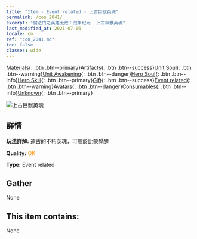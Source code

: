 ```yaml
---
title: "Item - Event related - 上古巨獸英魂"
permalink: /con_2041/
excerpt: "魔法门之英雄无敌：战争纪元  上古巨獸英魂"
last_modified_at: 2021-07-06
locale: cn
ref: "con_2041.md"
toc: false
classes: wide
---
```

 [Materials](/ItemsCN/){: .btn .btn--primary}[Artifacts](/ItemsCN/Artifacts/){: .btn .btn--success}[Unit Soul](/ItemsCN/UnitSoul/){: .btn .btn--warning}[Unit Awakening](/ItemsCN/UnitAwakening/){: .btn .btn--danger}[Hero Soul](/ItemsCN/HeroSoul/){: .btn .btn--info}[Hero Skill](/ItemsCN/HeroSkill/){: .btn .btn--primary}[Gift](/ItemsCN/Gift/){: .btn .btn--success}[Event related](/ItemsCN/Events/){: .btn .btn--warning}[Avatars](/ItemsCN/Avatars/){: .btn .btn--danger}[Consumables](/ItemsCN/Consumables/){: .btn .btn--info}[Unknown](/ItemsCN/Unknown/){: .btn .btn--primary}

 ![上古巨獸英魂](/images/t/juexing_407.png)

## 詳情
 **玩法詳解:** 遠古的不朽英魂，可用於比蒙覺醒

 **Quality:** <span style="color: #FF8C00">OK</span>

 **Type:** Event related

## Gather

  None

## This item contains:

  None

